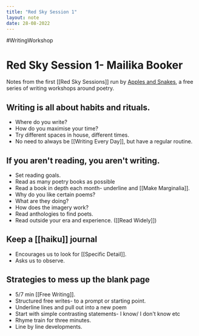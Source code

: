```yaml
---
title: "Red Sky Session 1"
layout: note
date: 28-08-2022
---
```


#WritingWorkshop

# Red Sky Session 1- Mailika Booker

Notes from the first [[Red Sky Sessions]] run by <a href="https://applesandsnakes.org/" >Apples and Snakes</a>, a free series of writing workshops around poetry.

## Writing is all about habits and rituals.

-   Where do you write?
-   How do you maximise your time?
-   Try different spaces in house, different times.
-   No need to always be [[Writing Every Day]], but have a regular routine.

## If you aren't reading, you aren't writing.

-   Set reading goals.
-   Read as many poetry books as possible
-   Read a book in depth each month- underline and [[Make Marginalia]].
-   Why do you like certain poems?
-   What are they doing?
-   How does the imagery work?
-   Read anthologies to find poets.
-   Read outside your era and experience. ([[Read Widely]])

## Keep a [[haiku]] journal

-   Encourages us to look for [[Specific Detail]].
-   Asks us to observe.

## Strategies to mess up the blank page

-   5/7 min [[Free Writing]].
-   Structured free writes- to a prompt or starting point.
-   Underline lines and pull out into a new poem
-   Start with simple contrasting statements- I know/ I don't know etc
-   Rhyme train for three minutes.
-   Line by line developments.
